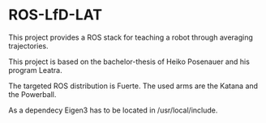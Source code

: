# ROS-LfD-LAT

This project provides a ROS stack for teaching a robot through averaging trajectories.

This project is based on the bachelor-thesis of Heiko Posenauer and his program Leatra.

The targeted ROS distribution is Fuerte. The used arms are the Katana and the Powerball.

As a dependecy Eigen3 has to be located in /usr/local/include.
